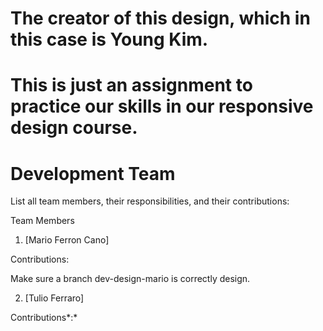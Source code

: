 # The creator of this design, which in this case is Young Kim.
# This is just an assignment to practice our skills in our responsive design course.

# Development Team

List all team members, their responsibilities, and their contributions:

Team Members

1. [Mario Ferron Cano]

Contributions:

Make sure a branch dev-design-mario is correctly design. 

2. [Tulio Ferraro]

Contributions*:*

